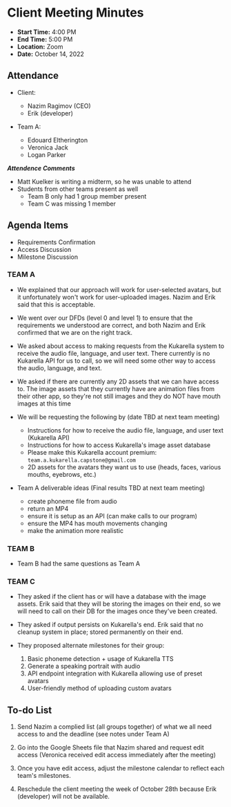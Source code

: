 # Client Meeting Minutes

- **Start Time:** 4:00 PM
- **End Time:** 5:00 PM
- **Location:** Zoom
- **Date:** October 14, 2022

## Attendance

- Client:
  - Nazim Ragimov (CEO)
  - Erik (developer)

- Team A:
  - Edouard Eltherington
  - Veronica Jack
  - Logan Parker

***Attendence Comments***

- Matt Kuelker is writing a midterm, so he was unable to attend
- Students from other teams present as well
  - Team B only had 1 group member present
  - Team C was missing 1 member

## Agenda Items

- Requirements Confirmation
- Access Discussion
- Milestone Discussion

### TEAM A

- We explained that our approach will work for user-selected avatars, but it unfortunately won't work for user-uploaded
 images. Nazim and Erik said that this is acceptable.

- We went over our DFDs (level 0 and level 1) to ensure that the requirements we understood are correct, and both Nazim
and Erik confirmed that we are on the right track.

- We asked about access to making requests from the Kukarella system to receive the audio file, language, and user text.
There currently is no Kukarella API for us to call, so we will need some other way to access the audio, language, and text.

- We asked if there are currently any 2D assets that we can have access to. The image assets that they currently have are
animation files from their other app, so they're not still images and they do NOT have mouth images at this time

- We will be requesting the following by (date TBD at next team meeting)
  - Instructions for how to receive the audio file, language, and user text (Kukarella API)
  - Instructions for how to access Kukarella's image asset database
  - Please make this Kukarella account premium: `team.a.kukarella.capstone@gmail.com`
  - 2D assets for the avatars they want us to use (heads, faces, various mouths, eyebrows, etc.)

- Team A deliverable ideas (Final results TBD at next team meeting)
  - create phoneme file from audio
  - return an MP4
  - ensure it is setup as an API (can make calls to our program)
  - ensure the MP4 has mouth movements changing
  - make the animation more realistic

### TEAM B

- Team B had the same questions as Team A

### TEAM C

- They asked if the client has or will have a database with the image assets. Erik said that they will be storing the
images on their end, so we will need to call on their DB for the images once they've been created.

- They asked if output persists on Kukarella's end. Erik said that no cleanup system in place; stored permanently on
their end.

- They proposed alternate milestones for their group:
  1. Basic phoneme detection + usage of Kukarella TTS
  2. Generate a speaking portrait with audio
  3. API endpoint integration with Kukarella allowing use of preset avatars
  4. User-friendly method of uploading custom avatars

## To-do List

1. Send Nazim a complied list (all groups together) of what we all need access to and the deadline (see notes under Team A)

2. Go into the Google Sheets file that Nazim shared and request edit access (Veronica received edit access immediately after the meeting)

3. Once you have edit access, adjust the milestone calendar to reflect each team's milestones.

4. Reschedule the client meeting the week of October 28th because Erik (developer) will not be available.

